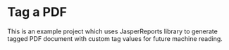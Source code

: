 # Tag a PDF
This is an example project which uses JasperReports library to generate tagged PDF document with custom tag values for future machine reading.
